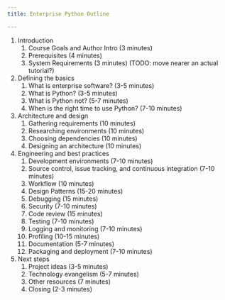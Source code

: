 ```yaml
---
title: Enterprise Python Outline

---
```


1. Introduction
    1. Course Goals and Author Intro (3 minutes)
    2. Prerequisites (4 minutes)
    3. System Requirements (3 minutes) (TODO: move nearer an actual tutorial?)
2. Defining the basics
    1. What is enterprise software? (3-5 minutes)
    2. What is Python? (3-5 minutes)
    3. What is Python not? (5-7 minutes)
    4. When is the right time to use Python? (7-10 minutes)
3. Architecture and design
    1. Gathering requirements (10 minutes)
    2. Researching environments (10 minutes)
    3. Choosing dependencies (10 minutes)
    4. Designing an architecture (10 minutes)
4. Engineering and best practices
    1. Development environments (7-10 minutes)
    2. Source control, issue tracking, and continuous integration (7-10 minutes)
    3. Workflow (10 minutes)
    4. Design Patterns (15-20 minutes)
    5. Debugging (15 minutes)
    6. Security (7-10 minutes)
    7. Code review (15 minutes)
    8. Testing (7-10 minutes)
    9. Logging and monitoring (7-10 minutes)
    10. Profiling (10-15 minutes)
    11. Documentation (5-7 minutes)
    12. Packaging and deployment (7-10 minutes)
5. Next steps
    1. Project ideas (3-5 minutes)
    2. Technology evangelism (5-7 minutes)
    3. Other resources (7 minutes)
    4. Closing (2-3 minutes)
